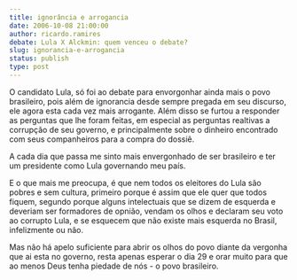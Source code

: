 ```yaml
---
title: ignorância e arrogancia 
date: 2006-10-08 21:00:00
author: ricardo.ramires
debate: Lula X Alckmin: quem venceu o debate?
slug: ignorancia-e-arrogancia
status: publish 
type: post
---
```


O candidato Lula, só foi ao debate para envorgonhar ainda mais o povo brasileiro, pois além de ignorancia desde sempre pregada em seu discurso, ele agora esta cada vez mais arrogante. Além disso se furtou a responder as perguntas que lhe foram feitas, em especial as perguntas realtivas a corrupção de seu governo, e principalmente sobre o dinheiro encontrado com seus companheiros para a compra do dossiê. 


A cada dia que passa me sinto mais envergonhado de ser brasileiro e ter um presidente como Lula governando meu país.


E o que mais me preocupa, é que nem todos os eleitores do Lula são pobres e sem cultura, primeiro porque é assim que ele quer que todos fiquem, segundo porque alguns intelectuais que se dizem de esquerda e deveriam ser formadores de opnião, vendam os olhos e declaram seu voto ao corrupto Lula, e se esquecem que não existe mais esquerda no Brasil, infelizmente ou não.


Mas não há apelo suficiente para abrir os olhos do povo diante da vergonha que ai esta no governo, resta apenas esperar o dia 29 e orar muito para que ao menos Deus tenha piedade de nós - o povo brasileiro. 


